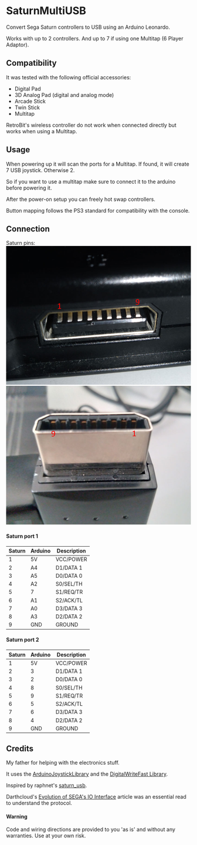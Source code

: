# SaturnMultiUSB

Convert Sega Saturn controllers to USB using an Arduino Leonardo.

Works with up to 2 controllers. And up to 7 if using one Multitap (6 Player Adaptor).

## Compatibility

It was tested with the following official accessories:
* Digital Pad
* 3D Analog Pad (digital and analog mode)
* Arcade Stick
* Twin Stick
* Multitap

RetroBit's wireless controller do not work when connected directly but works when using a Multitap.

## Usage

When powering up it will scan the ports for a Multitap.
If found, it will create 7 USB joystick. Otherwise 2.

So if you want to use a multitap make sure to connect it to the arduino before powering it.

After the power-on setup you can freely hot swap controllers.

Button mapping follows the PS3 standard for compatibility with the console.

## Connection

Saturn pins:
![pins on console](docs/pins01.jpg)
![pins on controller](docs/pins02.jpg)

#### Saturn port 1

| Saturn  | Arduino | Description |
| ------- |-------- |------------ |
| 1       | 5V      | VCC/POWER   |
| 2       | A4      | D1/DATA 1   |
| 3       | A5      | D0/DATA 0   |
| 4       | A2      | S0/SEL/TH   |
| 5       | 7       | S1/REQ/TR   |
| 6       | A1      | S2/ACK/TL   |
| 7       | A0      | D3/DATA 3   |
| 8       | A3      | D2/DATA 2   |
| 9       | GND     | GROUND      |

#### Saturn port 2

| Saturn | Arduino | Description |
| -------|-------- |------------ |
| 1      | 5V      | VCC/POWER   |
| 2      | 3       | D1/DATA 1   |
| 3      | 2       | D0/DATA 0   |
| 4      | 8       | S0/SEL/TH   |
| 5      | 9       | S1/REQ/TR   |
| 6      | 5       | S2/ACK/TL   |
| 7      | 6       | D3/DATA 3   |
| 8      | 4       | D2/DATA 2   |
| 9      | GND     | GROUND      |

## Credits

My father for helping with the electronics stuff.

It uses the [ArduinoJoystickLibrary](https://github.com/MHeironimus/ArduinoJoystickLibrary) and the [DigitalWriteFast Library](https://github.com/NicksonYap/digitalWriteFast).

Inspired by raphnet's [saturn_usb](https://github.com/raphnet/saturn_usb).

Darthcloud's [Evolution of SEGA's IO Interface](https://hackaday.io/project/170365-blueretro/log/180790-evolution-of-segas-io-interface-from-sg-1000-to-saturn) article was an essential read to understand the protocol.

#### Warning
Code and wiring directions are provided to you 'as is' and without any warranties. Use at your own risk.